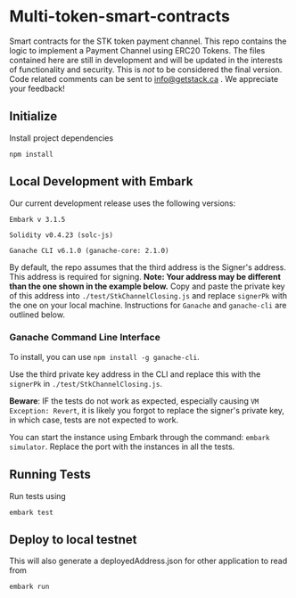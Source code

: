 # Multi-token-smart-contracts
Smart contracts for the STK token payment channel. This repo contains the logic to implement a Payment Channel using ERC20 Tokens. The files contained here are still in development and will be updated in the interests of functionality and security. This is *not* to be considered the final version. Code related comments can be sent to info@getstack.ca . We appreciate your feedback!

## Initialize

Install project dependencies

`npm install`   

## Local Development with Embark 

Our current development release uses the following versions: 
```
Embark v 3.1.5 

Solidity v0.4.23 (solc-js)

Ganache CLI v6.1.0 (ganache-core: 2.1.0)
```

By default, the repo assumes that the third address is the Signer's address. This address is required for signing. **Note: Your address may be different than the one shown in the example below.** Copy and paste the private key of this address into `./test/StkChannelClosing.js` and replace `signerPk` with the one on your local machine. Instructions for `Ganache` and `ganache-cli` are outlined below. 

### Ganache Command Line Interface 

To install, you can use `npm install -g ganache-cli`. 

Use the third private key address in the CLI and replace this with the `signerPk` in `./test/StkChannelClosing.js`. 

**Beware**: IF the tests do not work as expected, especially causing `VM Exception: Revert`, it is likely you forgot to replace the signer's private key, in which case, tests are not expected to work. 

You can start the instance using Embark through the command: `embark simulator`. Replace the port with the instances in all the tests. 

## Running Tests

Run tests using

`embark test`

## Deploy to local testnet

This will also generate a deployedAddress.json for other application to read from

`embark run` 